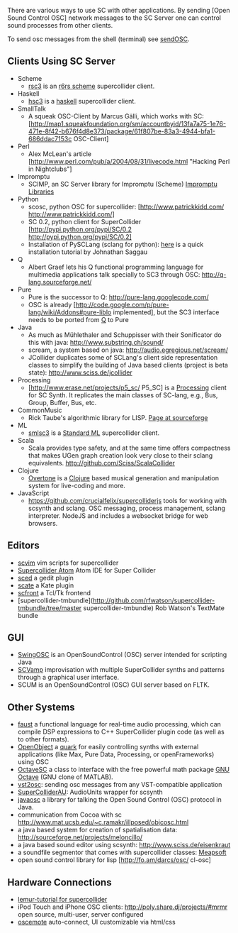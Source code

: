 There are various ways to use SC with other applications.
By sending [Open Sound Control OSC] network messages to the SC Server one can control
sound processes from other clients.

To send osc messages from the shell (terminal) see [sendOSC](http://archive.cnmat.berkeley.edu/OpenSoundControl/clients/sendOSC.html).

## Clients Using SC Server
* Scheme
  -  [rsc3](http://slavepianos.org/rd/?t=rsc3) is an [r6rs scheme](http://www.r6rs.org/) supercollider client.
* Haskell
  - [hsc3](http://www.slavepianos.org/rd/?t=hsc3) is a [haskell](http://www.haskell.org) supercollider client.
* SmallTalk
  - A squeak OSC-Client by Marcus Gälli, which works with SC: [http://map1.squeakfoundation.org/sm/accountbyid/13fa7a75-1e76-471e-8f42-b676f4d8e373/package/61f807be-83a3-4944-bfa1-686ddac7153c OSC-Client]
* Perl
  - Alex McLean's article [http://www.perl.com/pub/a/2004/08/31/livecode.html "Hacking Perl in Nightclubs"]
* Impromptu
  - SCIMP, an SC Server library for Impromptu (Scheme) [Impromptu Libraries](http://impromptu.moso.com.au/libs.html)
* Python
  - scosc, python OSC for supercollider: [http://www.patrickkidd.com/ http://www.patrickkidd.com/]
  - SC 0.2, python client for SuperCollider [http://pypi.python.org/pypi/SC/0.2 http://pypi.python.org/pypi/SC/0.2]
  - Installation of PySCLang (sclang for python): [here](http://jonathansaggau.com/sc/sclangEmacsPySCLang.rtf) is a quick installation tutorial by Johnathan Saggau
* Q
  - Albert Graef lets his Q functional programming language for multimedia applications talk specially to SC3 through OSC: http://q-lang.sourceforge.net/
* Pure
  - Pure is the successor to Q: http://pure-lang.googlecode.com/
  - OSC is already [http://code.google.com/p/pure-lang/wiki/Addons#pure-liblo implemented], but the SC3 interface needs to be ported from [Q](http://q-lang.sourceforge.net/addons.html) to Pure
* Java
  - As much as Mühlethaler and Schuppisser with their Sonificator do this with java: http://www.substring.ch/sound/
  - scream, a system based on java: http://audio.egregious.net/scream/
  - JCollider duplicates some of SCLang's client side representation classes to simplify the building of Java based clients (project is beta state): http://www.sciss.de/jcollider
* Processing
  - [http://www.erase.net/projects/p5_sc/ P5_SC] is a [Processing](http://processing.org/) client for SC Synth. It replicates the main classes of SC-lang, e.g., Bus, Group, Buffer, Bus, etc.
* CommonMusic
  - Rick Taube's algorithmic library for LISP. [Page at sourceforge](http://commonmusic.sourceforge.net/doc/cm.html)
* ML
  - [smlsc3](http://www.slavepianos.org/rd/?t=smlsc3) is a [Standard ML](http://standardml.org/) supercollider client.
* Scala
  - Scala provides type safety, and at the same time offers compactness that makes UGen graph creation look very close to their sclang equivalents. http://github.com/Sciss/ScalaCollider
* Clojure
  - [Overtone](http://github.com/overtone/overtone) is a [Clojure](http://clojure.org/) based musical generation and manipulation system for live-coding and more.
* JavaScript
  - https://github.com/crucialfelix/supercolliderjs tools for working with scsynth and sclang. OSC messaging, process management, sclang interpreter. NodeJS and includes a websocket bridge for web browsers.

## Editors
* [scvim](http://www.x37v.info/scvim/) vim scripts for supercollider
* [Supercollider Atom](https://atom.io/packages/supercollider) Atom IDE for Super Collider 
* [sced](http://artfwo.googlepages.com/sced) a gedit plugin
* [scate](http://github.com/jleben/Scate) a Kate plugin
* [scfront](http://aug.ment.org/scfront) a Tcl/Tk frontend
* [supercollider-tmbundle](http://github.com/rfwatson/supercollider-tmbundle/tree/master supercollider-tmbundle) Rob Watson's TextMate bundle

## GUI
* [SwingOSC](http://sourceforge.net/projects/swingosc) is an OpenSoundControl (OSC) server intended for scripting Java
* [SCVamp](http://the3rd2nd.com/SCVamp/) improvisation with multiple SuperCollider synths and patterns through a graphical user interface.
* SCUM is an OpenSoundControl (OSC) GUI server based on FLTK.

## Other Systems
* [faust](http://faust.grame.fr/) a functional language for real-time audio processing, which can compile DSP expressions to C++ SuperCollider plugin code (as well as to other formats).
* [OpenObject](http://www.fredrikolofsson.com/f0blog/?q=node/401) a [quark](http://quarks.sourceforge.net/) for easily controlling synths with external applications (like Max, Pure Data, Processing, or openFrameworks) using OSC
* [OctaveSC](http://www.sonification.de/projects/sc3/index.shtml) a class to interface with the free powerful math package [GNU Octave](http://www.octave.org/) (GNU clone of MATLAB).
* [vst2osc](http://www.realizedsound.net/downloads): sending osc messages from any VST-compatible application
* [SuperColliderAU](http://supercolliderau.sourceforge.net/):  AudioUnits wrapper for scsynth
* [javaosc](http://www.illposed.com/software/javaosc.html) a library for talking the Open Sound Control (OSC) protocol in Java.
* communication  from Cocoa with sc http://www.mat.ucsb.edu/~c.ramakr/illposed/objcosc.html
* a java based system for creation of spatialisation data: http://sourceforge.net/projects/meloncillo/
* a java based sound editor using scsynth: http://www.sciss.de/eisenkraut
* a soundfile segmentor that comes with supercollider classes: [Meapsoft](http://labrosa.ee.columbia.edu/meapsoft/docs.php)
* open sound control library for lisp [http://fo.am/darcs/osc/ cl-osc]

## Hardware Connections
* [lemur-tutorial for supercollider](http://www.jazzmutant.com/workshop_softrelatedissueslist.php?id=supercollider)
* iPod Touch and iPhone OSC clients: http://poly.share.dj/projects/#mrmr open source, multi-user, server configured
* [oscemote](http://lux.vu/blog/oscemote/) auto-connect, UI customizable via html/css
